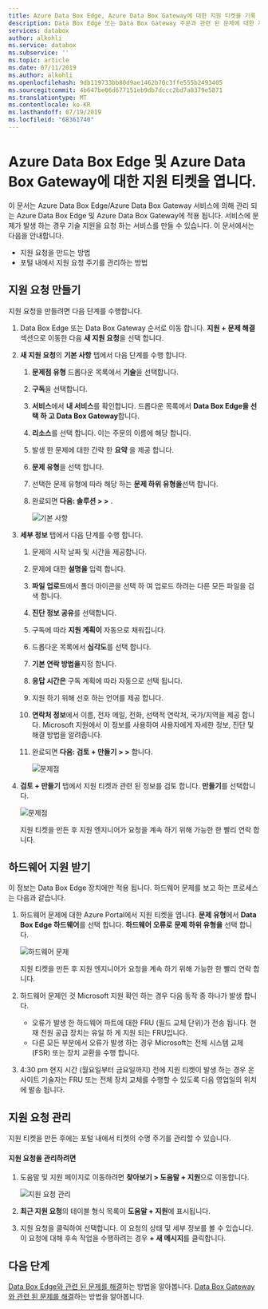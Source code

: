 ```yaml
---
title: Azure Data Box Edge, Azure Data Box Gateway에 대한 지원 티켓을 기록 합니다. Microsoft Docs
description: Data Box Edge 또는 Data Box Gateway 주문과 관련 된 문제에 대한 지원 요청을 기록 하는 방법에 대해 알아봅니다.
services: databox
author: alkohli
ms.service: databox
ms.subservice: ''
ms.topic: article
ms.date: 07/11/2019
ms.author: alkohli
ms.openlocfilehash: 9db119733bb80d9ae1462b70c3ffe555b2493405
ms.sourcegitcommit: 4b647be06d677151eb9db7dccc2bd7a8379e5871
ms.translationtype: MT
ms.contentlocale: ko-KR
ms.lasthandoff: 07/19/2019
ms.locfileid: "68361740"
---
```

# <a name="open-a-support-ticket-for-azure-data-box-edge-and-azure-data-box-gateway"></a>Azure Data Box Edge 및 Azure Data Box Gateway에 대한 지원 티켓을 엽니다.

이 문서는 Azure Data Box Edge/Azure Data Box Gateway 서비스에 의해 관리 되는 Azure Data Box Edge 및 Azure Data Box Gateway에 적용 됩니다. 서비스에 문제가 발생 하는 경우 기술 지원을 요청 하는 서비스를 만들 수 있습니다. 이 문서에서는 다음을 안내합니다.

* 지원 요청을 만드는 방법
* 포털 내에서 지원 요청 주기를 관리하는 방법

## <a name="create-a-support-request"></a>지원 요청 만들기

지원 요청을 만들려면 다음 단계를 수행합니다.

1. Data Box Edge 또는 Data Box Gateway 순서로 이동 합니다. **지원 + 문제 해결** 섹션으로 이동한 다음 **새 지원 요청**을 선택 합니다.
   
2. **새 지원 요청**의 **기본 사항** 탭에서 다음 단계를 수행 합니다.
    
    1. **문제점 유형** 드롭다운 목록에서 **기술**을 선택합니다.
    2. **구독**을 선택합니다.
    3. **서비스**에서 **내 서비스**를 확인합니다. 드롭다운 목록에서 **Data Box Edge을 선택 하 고 Data Box Gateway**합니다.
    4. **리소스**를 선택 합니다. 이는 주문의 이름에 해당 합니다.
    5. 발생 한 문제에 대한 간략 한 **요약** 을 제공 합니다. 
    6. **문제 유형**을 선택 합니다.
    7. 선택한 문제 유형에 따라 해당 하는 **문제 하위 유형을**선택 합니다.
    8. 완료되면 **다음: 솔루션 > >** .

        ![기본 사항](./media/data-box-edge-contact-microsoft-support/data-box-edge-support-request-1.png)

3. **세부 정보** 탭에서 다음 단계를 수행 합니다.
    
    1. 문제의 시작 날짜 및 시간을 제공합니다.
    2. 문제에 대한 **설명을** 입력 합니다.
    3. **파일 업로드**에서 폴더 아이콘을 선택 하 여 업로드 하려는 다른 모든 파일을 검색 합니다.
    4. **진단 정보 공유**를 선택합니다.
    5. 구독에 따라 **지원 계획이** 자동으로 채워집니다.
    6. 드롭다운 목록에서 **심각도**를 선택 합니다.
    7. **기본 연락 방법을**지정 합니다.
    8. **응답 시간은** 구독 계획에 따라 자동으로 선택 됩니다.
    9. 지원 하기 위해 선호 하는 언어를 제공 합니다.
    10. **연락처 정보**에서 이름, 전자 메일, 전화, 선택적 연락처, 국가/지역을 제공 합니다. Microsoft 지원에서 이 정보를 사용하여 사용자에게 자세한 정보, 진단 및 해결 방법을 알려줍니다. 
    11. 완료되면 **다음: 검토 + 만들기 > >** 합니다.

        ![문제점](./media/data-box-edge-contact-microsoft-support/data-box-edge-support-request-2.png)

4. **검토 + 만들기** 탭에서 지원 티켓과 관련 된 정보를 검토 합니다. **만들기**를 선택합니다. 

    ![문제점](./media/data-box-edge-contact-microsoft-support/data-box-edge-support-request-3.png)

    지원 티켓을 만든 후 지원 엔지니어가 요청을 계속 하기 위해 가능한 한 빨리 연락 합니다.

## <a name="get-hardware-support"></a>하드웨어 지원 받기

이 정보는 Data Box Edge 장치에만 적용 됩니다. 하드웨어 문제를 보고 하는 프로세스는 다음과 같습니다.

1. 하드웨어 문제에 대한 Azure Portal에서 지원 티켓을 엽니다. **문제 유형**에서 **Data Box Edge 하드웨어**를 선택 합니다. **하드웨어 오류로** **문제 하위 유형을** 선택 합니다. 

    ![하드웨어 문제](./media/data-box-edge-contact-microsoft-support/data-box-edge-hardware-issue-1.png)

    지원 티켓을 만든 후 지원 엔지니어가 요청을 계속 하기 위해 가능한 한 빨리 연락 합니다. 

2. 하드웨어 문제인 것 Microsoft 지원 확인 하는 경우 다음 동작 중 하나가 발생 합니다. 

    - 오류가 발생 한 하드웨어 파트에 대한 FRU (필드 교체 단위)가 전송 됩니다. 현재 전원 공급 장치는 유일 하 게 지원 되는 FRU입니다. 
    - 다른 모든 부분에서 오류가 발생 하는 경우 Microsoft는 전체 시스템 교체 (FSR) 또는 장치 교환을 수행 합니다.

3. 4:30 pm 현지 시간 (월요일부터 금요일까지) 전에 지원 티켓이 발생 하는 경우 온사이트 기술자는 FRU 또는 전체 장치 교체를 수행할 수 있도록 다음 영업일의 위치에 발송 됩니다.

## <a name="manage-a-support-request"></a>지원 요청 관리

지원 티켓을 만든 후에는 포털 내에서 티켓의 수명 주기를 관리할 수 있습니다.

#### <a name="to-manage-your-support-requests"></a>지원 요청을 관리하려면

1. 도움말 및 지원 페이지로 이동하려면 **찾아보기 > 도움말 + 지원**으로 이동합니다.

    ![지원 요청 관리](./media/data-box-edge-contact-microsoft-support/data-box-edge-manage-support-request-1.png)   

2. **최근 지원 요청**의 테이블 형식 목록이 **도움말 + 지원**에 표시됩니다.

    <!--[Manage support requests](./media/data-box-edge-contact-microsoft-support/data-box-edge-support-request-1.png)--> 

3. 지원 요청을 클릭하여 선택합니다. 이 요청의 상태 및 세부 정보를 볼 수 있습니다. 이 요청에 대해 후속 작업을 수행하려는 경우 **+ 새 메시지**를 클릭합니다.

   
## <a name="next-steps"></a>다음 단계

[Data Box Edge와 관련 된 문제를 해결](data-box-edge-troubleshoot.md)하는 방법을 알아봅니다.
[Data Box Gateway와 관련 된 문제를 해결](data-box-gateway-troubleshoot.md)하는 방법을 알아봅니다.
